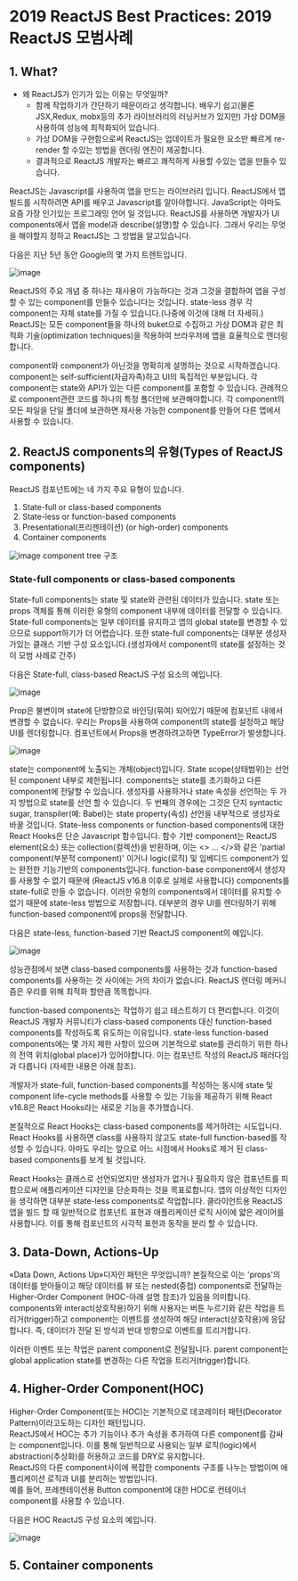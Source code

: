 # 2019 ReactJS Best Practices: 2019 ReactJS 모범사례

## 1. What?
- 왜 ReactJS가 인기가 있는 이유는 무엇일까?
  - 함께 작업하기가 간단하기 때문이라고 생각합니다. 배우기 쉽고(물론 JSX,Redux, mobx등의 추가 라이브러리의 러닝커브가 있지만) 가상 DOM을 사용하여 성능에 최적화되어 있습니다.
  - 가상 DOM을 구현함으로써 ReactJS는 업데이트가 필요한 요소만 빠르게 re-render 할 수있는 방법을 렌더링 엔진이 제공합니다.
  - 결과적으로 ReactJS 개발자는 빠르고 쾌적하게 사용할 수있는 앱을 만들수 있습니다.

ReactJS는 Javascript를 사용하여 앱을 만드는 라이브러리 입니다. ReactJS에서 앱 빌드를 시작하려면 API를 배우고 Javascript를 알아야합니다.
JavaScript는 아마도 요즘 가장 인기있는 프로그래밍 언어 일 것입니다. ReactJS를 사용하면 개발자가 UI components에서 앱을 model과 describe(설명)할 수 있습니다. 그래서 우리는 무엇을 해야할지 정하고 ReactJS는 그 방법을 알고있습니다.

다음은 지난 5년 동안 Google의 몇 가지 트렌트입니다.

![image](https://miro.medium.com/max/700/1*zk2Dnw2vsSOVm4QN9B2sdw.png)

ReactJS의 주요 개념 중 하나는 재사용이 가능하다는 것과 그것을 결합하여 앱을 구성할 수 있는 component를 만들수 있습니다는 것입니다. state-less 경우 각 component는 자체 state를 가질 수 있습니다.(나중에 이것에 대해 더 자세히.)
ReactJS는 모든 component들을 하나의 buket으로 수집하고 가상 DOM과 같은 최적화 기술(optimization techniques)을 적용하여 브라우저에 앱을 효율적으로 렌더링합니다.

component와 component가 아닌것을 명확히게 설명하는 것으로 시작하겠습니다. component는 self-sufficient(자급자족)하고 UI의 독집적인 부분입니다. 각 component는 state와 API가 있는 다른 component를 포함할 수 있습니다. 관례적으로 component관련 코드를 하나의 특정 폴더안에 보관해야합니다. 각 component의 모든 파일을 단일 폴더에 보관하면 재사용 가능한 component를 만들어 다른 앱에서 사용할 수 있습니다.

## 2. ReactJS components의 유형(Types of ReactJS components)
ReactJS 컴포넌트에는 네 가지 주요 유형이 있습니다.
1. State-full or class-based components
2. State-less or function-based components
3. Presentational(프리젠테이션) (or high-order) components
4. Container components

![image](https://miro.medium.com/max/500/1*p1Ej4slk27NuCISlt0EcYA.png)
  component tree 구조

### State-full components or class-based components
State-full components는 state 및 state와 관련된 데이터가 있습니다. state 또는 props 객체를 통해 이러한 유형의 component 내부에 데이터를 전달할 수 있습니다. State-full components는 일부 데이터를 유지하고 앱의 global state를 변경할 수 있으므로 support하기가 더 어렵습니다. 또한 state-full components는 대부분 생성자가있는 클래스 기반 구성 요소입니다.(생성자에서 component의 state를 설정하는 것이 모범 사례로 간주)

다음은 State-full, class-based ReactJS 구성 요소의 예입니다.

![image](https://miro.medium.com/max/700/0*1-H1z9phHWTRfze7.png)

Prop은 불변이며 state에 단방향으로 바인딩(묶여) 되어있기 때문에 컴포넌트 내에서 변경할 수 없습니다. 우리는 Props을 사용하여 component의 state를 설정하고 해당 UI를 렌더링합니다. 컴포넌트에서 Props을 변경하려고하면 TypeError가 발생합니다.

![image](https://miro.medium.com/max/700/1*81eK6pKH81DChtOV4CdjfQ.png)

state는 component에 노출되는 개체(object)입니다. State scope(상태범위)는 선언 된 component 내부로 제한됩니다. components는 state를 초기화하고 다른 component에 전달할 수 있습니다. 생성자를 사용하거나 state 속성을 선언하는 두 가지 방법으로 state를 선언 할 수 있습니다.
두 번째의 경우에는 그것은 단지 syntactic sugar, transpiler(예: Babel)는 state property(속성) 선언을 내부적으로 생성자로 바꿀 것입니다. State-less components or function-based components에 대한 React Hooks은 단순 Javascript 함수입니다. 함수 기반 component는 ReactJS element(요소) 또는 collection(컬렉션)을 반환하며, 이는 <> ... </>와 같은 'partial component(부분적 component)' 이거나 logic(로직) 및 임베디드 component가 있는 완전한 기능기반의 components입니다.
function-base component에서 생성자를 사용할 수 없기 때문에 (ReactJS v16.8 이후로 실제로 사용합니다) components를 state-full로 만들 수 없습니다. 이러한 유형의 components에서 데이터를 유지할 수 없기 때문에 state-less 방법으로 저장합니다. 대부분의 경우 UI를 렌더링하기 위해 function-based component에 props을 전달합니다.

다음은 state-less, function-based 기반 ReactJS component의 예입니다.

![image](https://miro.medium.com/max/700/0*UjwffjIGdUgC7F6D.png)

성능관점에서 보면 class-based components를 사용하는 것과 function-based components를 사용하는 것 사이에는 거의 차이가 없습니다. 
ReactJS 렌더링 메커니즘은 우리를 위해 최적화 할만큼 똑똑합니다.

function-based components는 작업하기 쉽고 테스트하기 더 편리합니다. 
이것이 ReactJS 개발자 커뮤니티가 class-based components 대신 function-based components를 작성하도록 유도하는 이유입니다. 
state-less function-based components에는 몇 가지 제한 사항이 있으며 기본적으로 state를 관리하기 위한 하나의 전역 위치(global place)가 있어야합니다. 이는 컴포넌트 작성의 ReactJS 패러다임과 다릅니다 (자세한 내용은 아래 참조).

개발자가 state-full, function-based components를 작성하는 동시에 state 및 component life-cycle methods를 사용할 수 있는 기능을 제공하기 위해 React v16.8은 React Hooks라는 새로운 기능을 추가했습니다.

본질적으로 React Hooks는 class-based components를 제거하려는 시도입니다. 
React Hooks를 사용하면 class를 사용하지 않고도 state-full function-based를 작성할 수 있습니다. 아마도 우리는 앞으로 어느 시점에서 Hooks로 제거 된 class-based components를 보게 될 것입니다.

React Hooks는 클래스로 선언되었지만 생성자가 없거나 필요하지 않은 컴포넌트를 피함으로써 애플리케이션 디자인을 단순화하는 것을 목표로합니다. 앱의 이상적인 디자인을 생각하면 대부분 state-less components로 작업합니다. 클라이언트용 ReactJS 앱을 빌드 할 때 일반적으로 컴포넌트 표현과 애플리케이션 로직 사이에 얇은 레이어를 사용합니다. 이를 통해 컴포넌트의 시각적 표현과 동작을 분리 할 수 ​​있습니다.

## 3. Data-Down, Actions-Up
«Data Down, Actions Up»디자인 패턴은 무엇입니까? 본질적으로 이는 'props'의 데이터를 받아들이고 해당 데이터를 뷰 또는 nested(중첩) components로 전달하는 Higher-Order Component (HOC-아래 설명 참조)가 있음을 의미합니다.  
components와 interact(상호작용)하기 위해 사용자는 버튼 누르기와 같은 작업을 트리거(trigger)하고 component는 이벤트를 생성하여 해당 interact(상호작용)에 응답합니다. 즉, 데이터가 전달 된 방식과 반대 방향으로 이벤트를 트리거합니다.

이러한 이벤트 또는 작업은 parent component로 전달됩니다. parent component는 global application state를 변경하는 다른 작업을 트리거(trigger)합니다.

## 4. Higher-Order Component(HOC)  
Higher-Order Component(또는 HOC)는 기본적으로 데코레이터 패턴(Decorator Pattern)이라고도하는 디자인 패턴입니다.  
ReactJS에서 HOC는 추가 기능이나 추가 속성을 추가하여 다른 component를 감싸는 component입니다. 이를 통해 일반적으로 사용되는 일부 로직(logic)에서 abstraction(추상화)를 허용하고 코드를 DRY로 유지합니다.  
ReactJS의 다른 component사이에 복잡한 components 구조를 나누는 방법이며 애플리케이션 로직과 UI를 분리하는 방법입니다.  
예를 들어, 프레젠테이션용 Button component에 대한 HOC로 컨테이너 component를 사용할 수 있습니다.

다음은 HOC ReactJS 구성 요소의 예입니다.

![image](https://miro.medium.com/max/700/0*w-QLTAF5W7i42jZs.png)

## 5. Container components